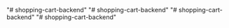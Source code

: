"# shopping-cart-backend" 
"# shopping-cart-backend" 
"# shopping-cart-backend" 
"# shopping-cart-backend" 
